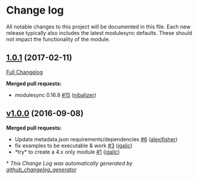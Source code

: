 # Change log

All notable changes to this project will be documented in this file.
Each new release typically also includes the latest modulesync defaults.
These should not impact the functionality of the module.

## [1.0.1](https://github.com/voxpupuli/puppet-jolokia/tree/1.0.1) (2017-02-11)
[Full Changelog](https://github.com/voxpupuli/puppet-jolokia/compare/v1.0.0...1.0.1)

**Merged pull requests:**

- modulesync 0.16.8 [\#15](https://github.com/voxpupuli/puppet-jolokia/pull/15) ([nibalizer](https://github.com/nibalizer))

## [v1.0.0](https://github.com/voxpupuli/puppet-jolokia/tree/v1.0.0) (2016-09-08)
**Merged pull requests:**

- Update metadata.json requirements/dependencies [\#6](https://github.com/voxpupuli/puppet-jolokia/pull/6) ([alexjfisher](https://github.com/alexjfisher))
- fix examples to be executable & work [\#3](https://github.com/voxpupuli/puppet-jolokia/pull/3) ([igalic](https://github.com/igalic))
- \*try\* to create a 4.x only module [\#1](https://github.com/voxpupuli/puppet-jolokia/pull/1) ([igalic](https://github.com/igalic))



\* *This Change Log was automatically generated by [github_changelog_generator](https://github.com/skywinder/Github-Changelog-Generator)*